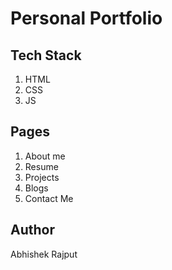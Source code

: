 # Personal Portfolio

## Tech Stack
1. HTML
2. CSS
3. JS

## Pages
1. About me
2. Resume
3. Projects
4. Blogs
5. Contact Me

## Author
Abhishek Rajput
